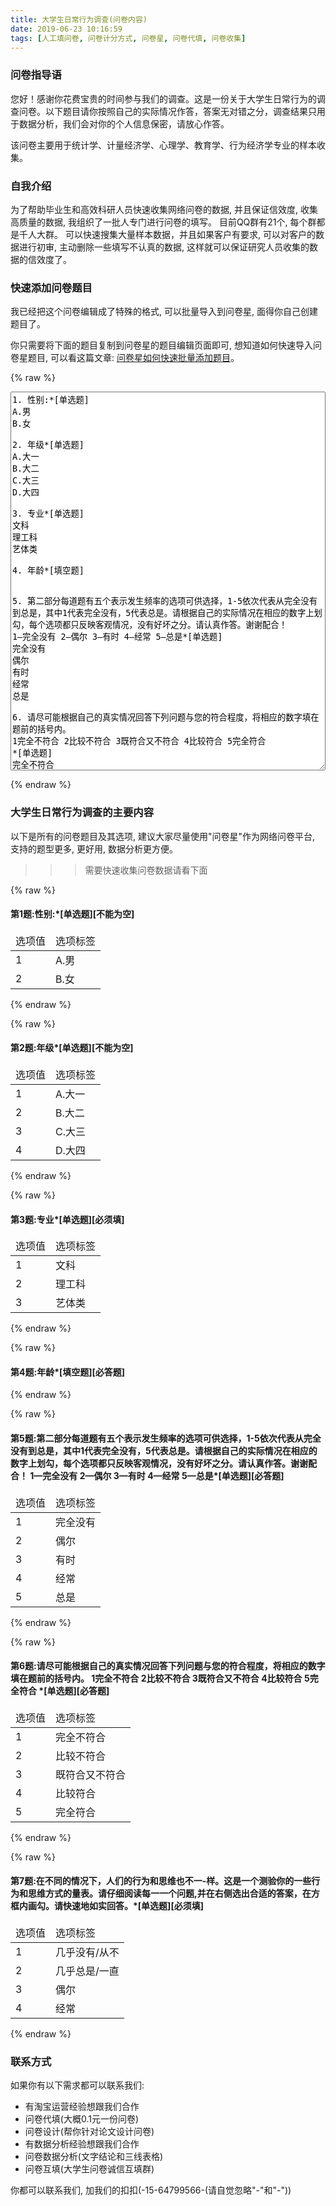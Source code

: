 ```yaml
---
title: 大学生日常行为调查(问卷内容)
date: 2019-06-23 10:16:59
tags: [人工填问卷, 问卷计分方式, 问卷星, 问卷代填, 问卷收集]
---
```


### 问卷指导语

您好！感谢你花费宝贵的时间参与我们的调查。这是一份关于大学生日常行为的调查问卷。以下题目请你按照自己的实际情况作答，答案无对错之分，调查结果只用于数据分析，我们会对你的个人信息保密，请放心作答。

该问卷主要用于统计学、计量经济学、心理学、教育学、行为经济学专业的样本收集。

<!-- more -->


### 自我介绍

为了帮助毕业生和高效科研人员快速收集网络问卷的数据, 并且保证信效度, 收集高质量的数据, 我组织了一批人专门进行问卷的填写。
目前QQ群有21个, 每个群都是千人大群。 可以快速搜集大量样本数据，并且如果客户有要求, 可以对客户的数据进行初审, 
主动删除一些填写不认真的数据, 这样就可以保证研究人员收集的数据的信效度了。



### 快速添加问卷题目

我已经把这个问卷编辑成了特殊的格式, 可以批量导入到问卷星, 面得你自己创建题目了。

你只需要将下面的题目复制到问卷星的题目编辑页面即可, 想知道如何快速导入问卷星题目, 可以看这篇文章: [问卷星如何快速批量添加题目](https://mlln.cn/2019/06/01/%E9%97%AE%E5%8D%B7%E6%98%9F%E5%A6%82%E4%BD%95%E5%BF%AB%E9%80%9F%E6%B7%BB%E5%8A%A0%E6%89%B9%E9%87%8F%E9%A2%98%E7%9B%AE/index.html)。

{% raw %}
<textarea rows="40" style="width: 100%;">1. 性别:*[单选题]
A.男
B.女

2. 年级*[单选题]
A.大一
B.大二
C.大三
D.大四

3. 专业*[单选题]
文科
理工科
艺体类

4. 年龄*[填空题]


5. 第二部分每道题有五个表示发生频率的选项可供选择，1-5依次代表从完全没有到总是，其中1代表完全没有，5代表总是。请根据自己的实际情况在相应的数字上划勾，每个选项都只反映客观情况，没有好坏之分。请认真作答。谢谢配合！
1—完全没有 2—偶尔 3—有时 4—经常 5—总是*[单选题]
完全没有
偶尔
有时
经常
总是

6. 请尽可能根据自己的真实情况回答下列问题与您的符合程度，将相应的数字填在题前的括号内。
1完全不符合 2比较不符合 3既符合又不符合 4比较符合 5完全符合
*[单选题]
完全不符合
比较不符合
既符合又不符合
比较符合
完全符合

7. 在不同的情况下，人们的行为和思维也不一-样。这是一个测验你的一些行为和思维方式的量表。请仔细阅读每一一个问题,并在右侧选出合适的答案，在方框内画勾。请快速地如实回答。*[单选题]
几乎没有/从不
几乎总是/一直
偶尔
经常</textarea>
{% endraw %}

### 大学生日常行为调查的主要内容

以下是所有的问卷题目及其选项, 建议大家尽量使用"问卷星"作为网络问卷平台, 支持的题型更多, 更好用, 数据分析更方便。

>>> 需要快速收集问卷数据请看下面


{% raw %}
<div class="qitem">
<h4>第1题:性别:*[单选题][不能为空]</h4>

<table class="table">
<thead>
<tr><td>选项值</td><td>选项标签</td></tr>
</thead>
<tbody>
<tr><td>1</td><td>A.男</td></tr>
<tr><td>2</td><td>B.女</td></tr>
</tbody>
</table>

</div>
{% endraw %}


{% raw %}
<div class="qitem">
<h4>第2题:年级*[单选题][不能为空]</h4>

<table class="table">
<thead>
<tr><td>选项值</td><td>选项标签</td></tr>
</thead>
<tbody>
<tr><td>1</td><td>A.大一</td></tr>
<tr><td>2</td><td>B.大二</td></tr>
<tr><td>3</td><td>C.大三</td></tr>
<tr><td>4</td><td>D.大四</td></tr>
</tbody>
</table>

</div>
{% endraw %}


{% raw %}
<div class="qitem">
<h4>第3题:专业*[单选题][必须填]</h4>

<table class="table">
<thead>
<tr><td>选项值</td><td>选项标签</td></tr>
</thead>
<tbody>
<tr><td>1</td><td>文科</td></tr>
<tr><td>2</td><td>理工科</td></tr>
<tr><td>3</td><td>艺体类</td></tr>
</tbody>
</table>

</div>
{% endraw %}


{% raw %}
<div class="qitem">
<h4>第4题:年龄*[填空题][必答题]</h4>

</div>
{% endraw %}


{% raw %}
<div class="qitem">
<h4>第5题:第二部分每道题有五个表示发生频率的选项可供选择，1-5依次代表从完全没有到总是，其中1代表完全没有，5代表总是。请根据自己的实际情况在相应的数字上划勾，每个选项都只反映客观情况，没有好坏之分。请认真作答。谢谢配合！
1—完全没有 2—偶尔 3—有时 4—经常 5—总是*[单选题][必答题]</h4>

<table class="table">
<thead>
<tr><td>选项值</td><td>选项标签</td></tr>
</thead>
<tbody>
<tr><td>1</td><td>完全没有</td></tr>
<tr><td>2</td><td>偶尔</td></tr>
<tr><td>3</td><td>有时</td></tr>
<tr><td>4</td><td>经常</td></tr>
<tr><td>5</td><td>总是</td></tr>
</tbody>
</table>

</div>
{% endraw %}


{% raw %}
<div class="qitem">
<h4>第6题:请尽可能根据自己的真实情况回答下列问题与您的符合程度，将相应的数字填在题前的括号内。
1完全不符合 2比较不符合 3既符合又不符合 4比较符合 5完全符合
*[单选题][必答题]</h4>

<table class="table">
<thead>
<tr><td>选项值</td><td>选项标签</td></tr>
</thead>
<tbody>
<tr><td>1</td><td>完全不符合</td></tr>
<tr><td>2</td><td>比较不符合</td></tr>
<tr><td>3</td><td>既符合又不符合</td></tr>
<tr><td>4</td><td>比较符合</td></tr>
<tr><td>5</td><td>完全符合</td></tr>
</tbody>
</table>

</div>
{% endraw %}


{% raw %}
<div class="qitem">
<h4>第7题:在不同的情况下，人们的行为和思维也不一-样。这是一个测验你的一些行为和思维方式的量表。请仔细阅读每一一个问题,并在右侧选出合适的答案，在方框内画勾。请快速地如实回答。*[单选题][必须填]</h4>

<table class="table">
<thead>
<tr><td>选项值</td><td>选项标签</td></tr>
</thead>
<tbody>
<tr><td>1</td><td>几乎没有/从不</td></tr>
<tr><td>2</td><td>几乎总是/一直</td></tr>
<tr><td>3</td><td>偶尔</td></tr>
<tr><td>4</td><td>经常</td></tr>
</tbody>
</table>

</div>
{% endraw %}



<!-- ---
title: 心理教育医学的问卷免费下载
date: 2019-05-23 08:59:15
tags: [问卷星, 问卷网, 问卷下载, 问卷互填, 问卷设计, 问卷模板, 毕业问卷, 问卷数据分析, 问卷代填, ]
--- -->

### 联系方式
 
如果你有以下需求都可以联系我们:

- 有淘宝运营经验想跟我们合作
- 问卷代填(大概0.1元一份问卷)
- 问卷设计(帮你针对论文设计问卷)
- 有数据分析经验想跟我们合作
- 问卷数据分析(文字结论和三线表格)
- 问卷互填(大学生问卷诚信互填群)

你都可以联系我们, 加我们的扣扣(-15-64799566-(请自觉忽略"-"和"-"))
